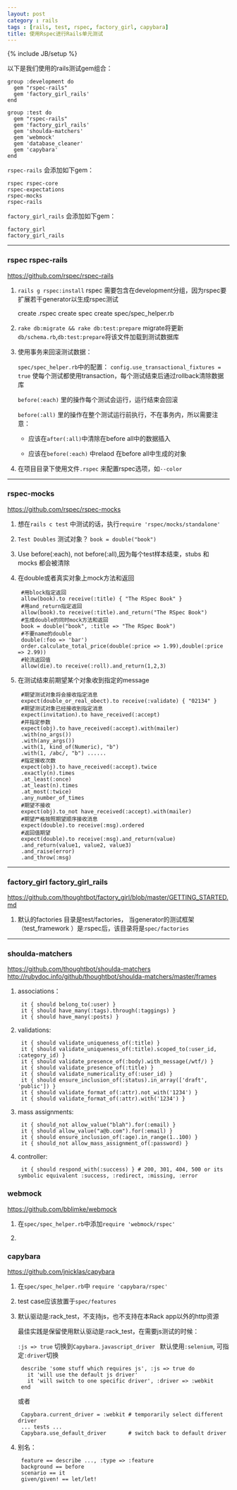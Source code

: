 ```yaml
---
layout: post
category : rails
tags : [rails, test, rspec, factory_girl, capybara]
title: 使用Rspec进行Rails单元测试
---
```

{% include JB/setup %}


以下是我们使用的rails测试gem组合：

    group :development do
      gem "rspec-rails"
      gem 'factory_girl_rails'
    end

    group :test do
      gem "rspec-rails"
      gem 'factory_girl_rails'
      gem 'shoulda-matchers'
      gem 'webmock'
      gem 'database_cleaner'
      gem 'capybara'
    end

`rspec-rails` 会添加如下gem：

    rspec rspec-core
    rspec-expectations
    rspec-mocks
    rspec-rails

`factory_girl_rails` 会添加如下gem：

    factory_girl
    factory_girl_rails

----

### rspec rspec-rails

<https://github.com/rspec/rspec-rails>


1. `rails g rspec:install` rspec 需要包含在development分组，因为rspec要扩展若干generator以生成rspec测试

    create  .rspec
    create  spec
    create  spec/spec_helper.rb


2. `rake db:migrate && rake db:test:prepare` migrate将更新`db/schema.rb`,`db:test:prepare`将该文件加载到测试数据库

3. 使用事务来回滚测试数据：

   `spec/spec_helper.rb`中的配置： `config.use_transactional_fixtures = true` 使每个测试都使用transaction，每个测试结束后通过rollback清除数据库

    `before(:each)` 里的操作每个测试会运行，运行结束会回滚

    `before(:all)` 里的操作在整个测试运行前执行，不在事务内，所以需要注意：

    * 应该在`after(:all)`中清除在before all中的数据插入

    * 应该在`before(:each)` 中relaod 在before all中生成的对象

4. 在项目目录下使用文件`.rspec` 来配置rspec选项，如`--color`

----

### rspec-mocks

<https://github.com/rspec/rspec-mocks>

1. 想在`rails c test` 中测试的话，执行`require 'rspec/mocks/standalone'`

2. `Test Doubles` 测试对象？ `book = double("book")`

3. Use before(:each), not before(:all),因为每个test样本结束，stubs 和 mocks 都会被清除

3. 在double或者真实对象上mock方法和返回

        #用block指定返回
        allow(book).to receive(:title) { "The RSpec Book" }
        #用and_return指定返回
        allow(book).to receive(:title).and_return("The RSpec Book")
        #生成double的同时mock方法和返回
        book = double("book", :title => "The RSpec Book")
        #不要name的double
        double(:foo => 'bar')
        order.calculate_total_price(double(:price => 1.99),double(:price => 2.99))
        #轮流返回值
        allow(die).to receive(:roll).and_return(1,2,3)

4. 在测试结束前期望某个对象收到指定的message

        #期望测试对象将会接收指定消息
        expect(double_or_real_obect).to receive(:validate) { "02134" }
        #期望测试对象已经接收到指定消息
        expect(invitation).to have_received(:accept)
        #并指定参数
        expect(obj).to have_received(:accept).with(mailer)
        .with(no_args())
        .with(any_args())
        .with(1, kind_of(Numeric), "b")
        .with(1, /abc/, "b") ......
        #指定接收次数
        expect(obj).to have_received(:accept).twice
        .exactly(n).times
        .at_least(:once)
        .at_least(n).times
        .at_most(:twice)
        .any_number_of_times
        #期望不接收
        expect(obj).to_not have_received(:accept).with(mailer)
        #期望严格按照期望顺序接收消息
        expect(double).to receive(:msg).ordered
        #返回值期望
        expect(double).to receive(:msg).and_return(value)
        .and_return(value1, value2, value3)
        .and_raise(error)
        .and_throw(:msg)

----

### factory_girl factory_girl_rails

<https://github.com/thoughtbot/factory_girl/blob/master/GETTING_STARTED.md>


1. 默认的factories 目录是test/factories， 当generator的测试框架（test_framework ）是:rspec后，该目录将是`spec/factories`

----

### shoulda-matchers

<https://github.com/thoughtbot/shoulda-matchers>
<http://rubydoc.info/github/thoughtbot/shoulda-matchers/master/frames>

1. associations：

        it { should belong_to(:user) }
        it { should have_many(:tags).through(:taggings) }
        it { should have_many(:posts) }

2. validations:

        it { should validate_uniqueness_of(:title) }
        it { should validate_uniqueness_of(:title).scoped_to(:user_id, :category_id) }
        it { should validate_presence_of(:body).with_message(/wtf/) }
        it { should validate_presence_of(:title) }
        it { should validate_numericality_of(:user_id) }
        it { should ensure_inclusion_of(:status).in_array(['draft', 'public']) }
        it { should validate_format_of(:attr).not_with('1234') }
        it { should validate_format_of(:attr).with('1234') }

3. mass assignments:

        it { should_not allow_value("blah").for(:email) }
        it { should allow_value("a@b.com").for(:email) }
        it { should ensure_inclusion_of(:age).in_range(1..100) }
        it { should_not allow_mass_assignment_of(:password) }

4. controller:

        it { should respond_with(:success) } # 200, 301, 404, 500 or its symbolic equivalent :success, :redirect, :missing, :error

### webmock

<https://github.com/bblimke/webmock>

1. 在`spec/spec_helper.rb`中添加`require 'webmock/rspec'`

2. 

### capybara

<https://github.com/jnicklas/capybara>

1. 在`spec/spec_helper.rb`中 `require 'capybara/rspec'`

2. test case应该放置于`spec/features`

3. 默认驱动是:rack_test，不支持js，也不支持在本Rack app以外的http资源

   最佳实践是保留使用默认驱动是:rack_test，在需要js测试的时候：

   `:js => true` 切换到`Capybara.javascript_driver `  默认使用`:selenium`, 可指定`:driver`切换

        describe 'some stuff which requires js', :js => true do
          it 'will use the default js driver'
          it 'will switch to one specific driver', :driver => :webkit
        end

   或者

        Capybara.current_driver = :webkit # temporarily select different driver
        ... tests ...
        Capybara.use_default_driver       # switch back to default driver

4. 别名：

        feature == describe ..., :type => :feature
        background == before
        scenario == it
        given/given! == let/let!

